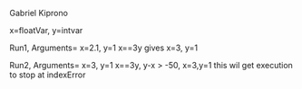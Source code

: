 Gabriel Kiprono

x=floatVar, y=intvar

Run1,
Arguments= x=2.1, y=1
x==3y gives x=3, y=1

Run2,
Arguments= x=3, y=1
x==3y, y-x > -50, x=3,y=1 this wil get execution to stop at indexError